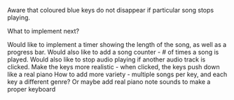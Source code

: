 
Aware that coloured blue keys do not disappear if particular song stops playing.


What to implement next?

Would like to implement a timer showing the length of the song, as well as a progress bar.
Would also like to add a song counter - # of times a song is played.
Would also like to stop audio playing if another audio track is clicked.
Make the keys more realistic - when clicked, the keys push down like a real piano
How to add more variety - multiple songs per key, and each key a different genre?
Or maybe add real piano note sounds to make a proper keyboard
